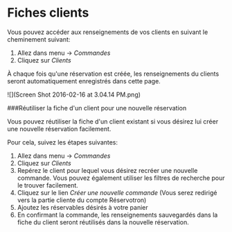 # Fiches clients

Vous pouvez accéder aux renseignements de vos clients en suivant le cheminement suivant:
1. Allez dans menu → *Commandes*
2. Cliquez sur *Clients* 

À chaque fois qu'une réservation est créée, les renseignements du clients seront automatiquement enregistrés dans cette page.

![](Screen Shot 2016-02-16 at 3.04.14 PM.png)

###Réutiliser la fiche d'un client pour une nouvelle réservation

Vous pouvez réutiliser la fiche d'un client existant si vous désirez lui créer une nouvelle réservation facilement.

Pour cela, suivez les étapes suivantes:
1. Allez dans menu → *Commandes*
2. Cliquez sur *Clients*
3. Repérez le client pour lequel vous désirez recréer une nouvelle commande. Vous pouvez également utiliser les filtres de recherche pour le trouver facilement.
4. Cliquez sur le lien *Créer une nouvelle commande* (Vous serez redirigé vers la partie cliente du compte Réservotron)
5. Ajoutez les réservables désirés à votre panier
6. En confirmant la commande, les renseignements sauvegardés dans la fiche du client seront réutilisés dans la nouvelle réservation.